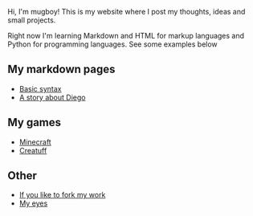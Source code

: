 Hi, I'm mugboy! This is my website where I post my thoughts, ideas and small projects.

Right now I'm learning Markdown and HTML for markup languages and Python for programming languages. See some examples below

## My markdown pages

- [Basic syntax](basicsyntax.md)
- [A story about Diego](bruh.md)

## My games

- [Minecraft](https://studio.code.org/projects/minecraft_designer/zOeMM7cFlV77ucHHwgtpM-g-SRyx-L79sGEVJx9iEe0)
- [Creatuff](https://mugboy.github.io/creatuff)

## Other

- [If you like to fork my work](https://github.com/mugboy/mugboy.github.io)
- [My eyes](https://mugboy.github.io/eyes)